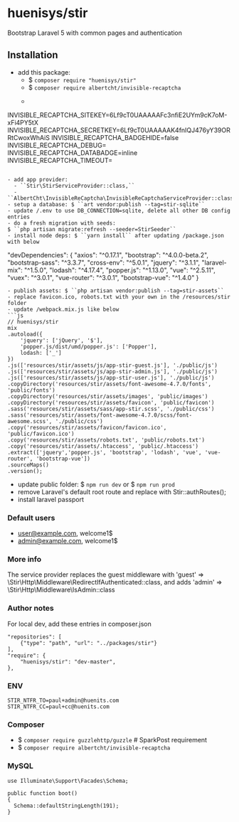 # huenisys/stir

Bootstrap Laravel 5 with common pages and authentication

## Installation

- add this package:
  - $ ``composer require "huenisys/stir"``
  - $ ``composer require albertcht/invisible-recaptcha``
  - ```
INVISIBLE_RECAPTCHA_SITEKEY=6Lf9cT0UAAAAAFc3nfiE2UYm9cK7oM-xFi4PY5tX
INVISIBLE_RECAPTCHA_SECRETKEY=6Lf9cT0UAAAAAK4fnIQJ476yY39ORRtCwoxWhAiS
INVISIBLE_RECAPTCHA_BADGEHIDE=false
INVISIBLE_RECAPTCHA_DEBUG=
INVISIBLE_RECAPTCHA_DATABADGE=inline
INVISIBLE_RECAPTCHA_TIMEOUT=
```

- add app provider:
  - ``Stir\StirServiceProvider::class,``
  - ``AlbertCht\InvisibleReCaptcha\InvisibleReCaptchaServiceProvider::class,``
- setup a database: $ ``art vendor:publish --tag=stir-sqlite``
- update /.env to use DB_CONNECTION=sqlite, delete all other DB config entries
- do a fresh migration with seeds:
$ ``php artisan migrate:refresh --seeder=StirSeeder``
- install node deps: $ ``yarn install`` after updating /package.json with below
```
"devDependencies": {
  "axios": "^0.17.1",
  "bootstrap": "^4.0.0-beta.2",
  "bootstrap-sass": "^3.3.7",
  "cross-env": "^5.0.1",
  "jquery": "^3.1.1",
  "laravel-mix": "^1.5.0",
  "lodash": "^4.17.4",
  "popper.js": "^1.13.0",
  "vue": "^2.5.11",
  "vuex": "^3.0.1",
  "vue-router": "^3.0.1",
  "bootstrap-vue": "^1.4.0"
}
```
- publish assets: $ ``php artisan vendor:publish --tag=stir-assets``
- replace favicon.ico, robots.txt with your own in the /resources/stir folder
- update /webpack.mix.js like below
```js
// huenisys/stir
mix
.autoload({
	'jquery': ['jQuery', '$'],
	'popper.js/dist/umd/popper.js': ['Popper'],
	lodash: ['_']
})
.js(['resources/stir/assets/js/app-stir-guest.js'], './public/js')
.js(['resources/stir/assets/js/app-stir-admin.js'], './public/js')
.js(['resources/stir/assets/js/app-stir-user.js'], './public/js')
.copyDirectory('resources/stir/assets/font-awesome-4.7.0/fonts', 'public/fonts')
.copyDirectory('resources/stir/assets/images', 'public/images')
.copyDirectory('resources/stir/assets/favicon', 'public/favicon')
.sass('resources/stir/assets/sass/app-stir.scss', './public/css')
.sass('resources/stir/assets/font-awesome-4.7.0/scss/font-awesome.scss', './public/css')
.copy('resources/stir/assets/favicon/favicon.ico', 'public/favicon.ico')
.copy('resources/stir/assets/robots.txt', 'public/robots.txt')
.copy('resources/stir/assets/.htaccess', 'public/.htaccess')
.extract(['jquery','popper.js', 'bootstrap', 'lodash', 'vue', 'vue-router', 'bootstrap-vue'])
.sourceMaps()
.version();
```
- update public folder: $ ``npm run dev`` or $ ``npm run prod``
- remove Laravel's default root route and replace with Stir::authRoutes();
- install laravel passport

### Default users

- user@example.com, welcome1$
- admin@example.com, welcome1$

### More info

The service provider replaces the guest middleware with
'guest' => \Stir\Http\Middleware\RedirectIfAuthenticated::class, and adds
'admin' => \Stir\Http\Middleware\IsAdmin::class

### Author notes

For local dev, add these entries in composer.json
```
"repositories": [
	{"type": "path", "url": "../packages/stir"}
],
"require": {
	"huenisys/stir": "dev-master",
},
```

### ENV

```
STIR_NTFR_TO=paul+admin@huenits.com
STIR_NTFR_CC=paul+cc@huenits.com
```

### Composer

- $ ``composer require guzzlehttp/guzzle`` # SparkPost requirement
- $ ``composer require albertcht/invisible-recaptcha``

### MySQL

```
use Illuminate\Support\Facades\Schema;

public function boot()
{
  Schema::defaultStringLength(191);
}
```


